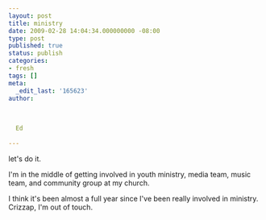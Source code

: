 ```yaml
---
layout: post
title: ministry
date: 2009-02-28 14:04:34.000000000 -08:00
type: post
published: true
status: publish
categories:
- fresh
tags: []
meta:
  _edit_last: '165623'
author:
  
  
  
  Ed
  
---
```

<p>let's do it.</p>
<p>I'm in the middle of getting involved in youth ministry, media team, music team, and community group at my church.</p>
<p>I think it's been almost a full year since I've been really involved in ministry.  Crizzap, I'm out of touch.</p>
